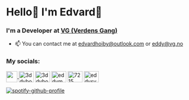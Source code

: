 <h1>Hello👋 I'm Edvard🍇</h1>
<h3>I'm a Developer at <a href="https://www.vg.no/">VG (Verdens Gang)</a></h3>

- 📫 You can contact me at <a href="mailto:edvardhoiby@outlook.com">edvardhoiby@outlook.com</a> or <a href="mailto:eddy@vg.no">eddy@vg.no</a>

<h3 align="left">My socials:</h3>
<p align="left">
    <a href="https://www.linkedin.com/in/edvard-hoiby/" target="_blank">
        <img align="center" src="https://cdn-icons-png.flaticon.com/512/174/174857.png" height="30" />
    </a>
    <a href="https://instagram.com/3ddyboii" target="blank"
        ><img
            align="center"
            src="https://raw.githubusercontent.com/rahuldkjain/github-profile-readme-generator/master/src/images/icons/Social/instagram.svg"
            alt="3ddyboii"
            height="30"
            width="40"
    /></a>
    <a href="https://fb.com/3ddyboi" target="blank"
        ><img
            align="center"
            src="https://raw.githubusercontent.com/rahuldkjain/github-profile-readme-generator/master/src/images/icons/Social/facebook.svg"
            alt="3ddyboi"
            height="30"
            width="40"
    /></a>
    <a href="https://twitter.com/eddyman04" target="blank"
        ><img
            align="center"
            src="https://raw.githubusercontent.com/rahuldkjain/github-profile-readme-generator/master/src/images/icons/Social/twitter.svg"
            alt="eddyman04"
            height="30"
            width="40"
    /></a>
    <a href="https://www.discord.com/users/560514667143888899" target="blank"
        ><img
            align="center"
            src="https://raw.githubusercontent.com/rahuldkjain/github-profile-readme-generator/master/src/images/icons/Social/discord.svg"
            alt="7215"
            height="30"
            width="40"
    /></a>
    <a href="https://www.youtube.com/c/eddysynger" target="blank"
        ><img
            align="center"
            src="https://raw.githubusercontent.com/rahuldkjain/github-profile-readme-generator/master/src/images/icons/Social/youtube.svg"
            alt="eddysynger"
            height="30"
            width="40"
    /></a>

</p>

[![spotify-github-profile](https://spotify-github-profile.kittinanx.com/api/view?uid=eddyman04&theme=novatorem)](https://spotify-github-profile.kittinanx.com/api/view?uid=eddyman04&redirect=true)
